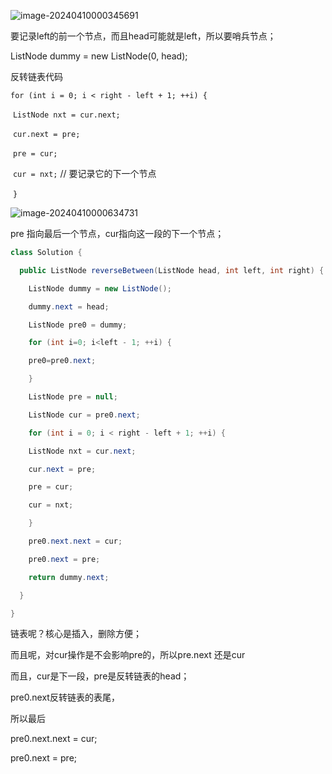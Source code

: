 ![image-20240410000345691](../../../AppData/Roaming/Typora/typora-user-images/image-20240410000345691.png)



要记录left的前一个节点，而且head可能就是left，所以要哨兵节点；

ListNode dummy = new ListNode(0, head);



反转链表代码



`for (int i = 0; i < right - left + 1; ++i) {`

​    `ListNode nxt = cur.next;`

​    `cur.next = pre;`

​    `pre = cur;`

​    `cur = nxt;` // 要记录它的下一个节点

​    `}`

![image-20240410000634731](../../../AppData/Roaming/Typora/typora-user-images/image-20240410000634731.png)



pre 指向最后一个节点，cur指向这一段的下一个节点；



```java
class Solution {

  public ListNode reverseBetween(ListNode head, int left, int right) {

​    ListNode dummy = new ListNode();

​    dummy.next = head;

​    ListNode pre0 = dummy;

​    for (int i=0; i<left - 1; ++i) {

​    pre0=pre0.next;

​    }

​    ListNode pre = null;

​    ListNode cur = pre0.next;

​    for (int i = 0; i < right - left + 1; ++i) {

​    ListNode nxt = cur.next;

​    cur.next = pre;

​    pre = cur;

​    cur = nxt;

​    }

​    pre0.next.next = cur;

​    pre0.next = pre;

​    return dummy.next;

  }

}
```



链表呢？核心是插入，删除方便；

而且呢，对cur操作是不会影响pre的，所以pre.next 还是cur 

而且，cur是下一段，pre是反转链表的head；

pre0.next反转链表的表尾，

所以最后

pre0.next.next = cur;

pre0.next = pre;